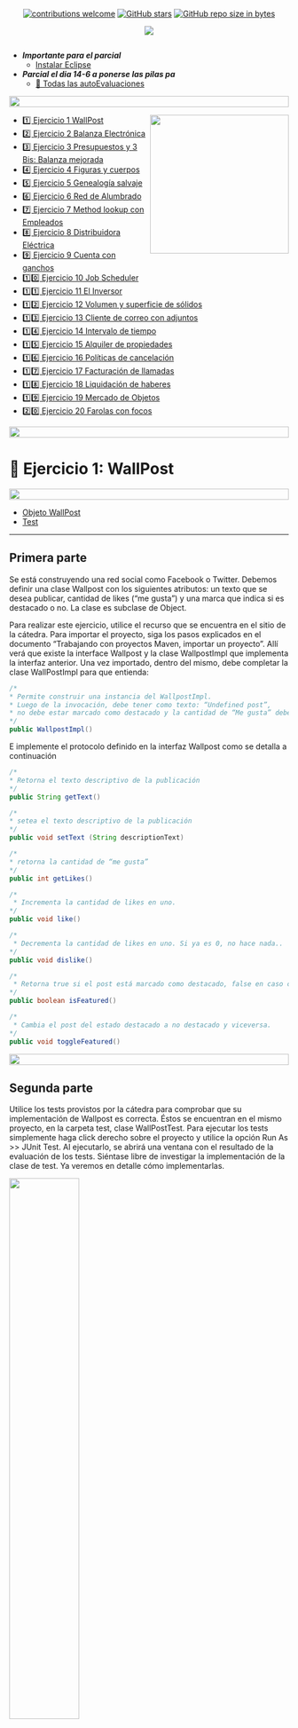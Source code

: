 <div align="center"> 

[![contributions welcome](https://img.shields.io/badge/contributions-welcome-brightgreen.svg?style=flat)](https://github.com/Fabian-Martinez-Rincon/Orientacion-a-Objetos1)
[![GitHub stars](https://img.shields.io/github/stars/Fabian-Martinez-Rincon/Orientacion-a-Objetos1)](https://github.com/Fabian-Martinez-Rincon/Orientacion-a-Objetos1/stargazers/)
[![GitHub repo size in bytes](https://img.shields.io/github/repo-size/Fabian-Martinez-Rincon/Orientacion-a-Objetos1)](https://github.com/Fabian-Martinez-Rincon/Orientacion-a-Objetos1)


<img src="https://readme-typing-svg.demolab.com?font=Fira+Code&size=34&duration=1700&pause=800&color=28CDF7&center=true&width=863&lines=☕ Orientación a Objetos 1"/>
 </div>

</div>

<a title="" href="https://cafecito.app/ei-materias"><img src="/Documentos/Cafecito.png" alt="" /></a>

- ***Importante para el parcial***
  - [Instalar Eclipse](https://www.eclipse.org/downloads/download.php?file=/oomph/epp/2022-12/R/eclipse-inst-jre-win64.exe)
- ***Parcial el dia 14-6 a ponerse las pilas pa***
  - [📝 Todas las autoEvaluaciones](/Documentos/autoevaluaciones.md)

<img src= 'https://i.gifer.com/origin/8c/8cd3f1898255c045143e1da97fbabf10_w200.gif' height="20" width="100%">



<p><img width="250" align='right' src="https://media.giphy.com/media/RcRYrpC1pBvIB0icDm/giphy.gif"></p>

- [1️⃣ Ejercicio 1 WallPost](#📝-ejercicio-1-wallpost)
- [2️⃣ Ejercicio 2 Balanza Electrónica](#📝-ejercicio-2-balanza-electrónica)
- [3️⃣ Ejercicio 3 Presupuestos y 3 Bis: Balanza mejorada](#📝-ejercicio-3---bis-balanza-mejorada)
- [4️⃣ Ejercicio 4 Figuras y cuerpos](#📝-ejercicio-4-figuras-y-cuerpos)
- [5️⃣ Ejercicio 5 Genealogía salvaje](#📝-ejercicio-5-genealogía-salvaje)
- [6️⃣ Ejercicio 6 Red de Alumbrado](#📝-ejercicio-6-red-de-alumbrado)
- [7️⃣ Ejercicio 7 Method lookup con Empleados](#📝-ejercicio-7-method-lookup-con-empleados)
- [8️⃣ Ejercicio 8 Distribuidora Eléctrica](#📝-ejercicio-8-distribuidora-eléctrica)
- [9️⃣ Ejercicio 9 Cuenta con ganchos](#📝-ejercicio-9--cuenta-con-ganchos)
- [1️⃣0️⃣ Ejercicio 10 Job Scheduler](#📝-ejercicio-10---job-scheduler)
- [1️⃣1️⃣ Ejercicio 11 El Inversor](#📝-ejercicio-11---el-inversor)
- [1️⃣2️⃣ Ejercicio 12 Volumen y superficie de sólidos](#📝-ejercicio-12-volumen-y-superficie-de-sólidos)
- [1️⃣3️⃣ Ejercicio 13 Cliente de correo con adjuntos](#📝-ejercicio-13-cliente-de-correo-con-adjuntos)
- [1️⃣4️⃣ Ejercicio 14 Intervalo de tiempo](#📝-ejercicio-14-intervalo-de-tiempo)
- [1️⃣5️⃣ Ejercicio 15 Alquiler de propiedades](#📝-ejercicio-15-alquiler-de-propiedades)
- [1️⃣6️⃣ Ejercicio 16 Políticas de cancelación](#📝-ejercicio-16-políticas-de-cancelación)
- [1️⃣7️⃣ Ejercicio 17 Facturación de llamadas](#📝-ejercicio-17-facturación-de-llamadas)
- [1️⃣8️⃣ Ejercicio 18 Liquidación de haberes](#📝-ejercicio-18-liquidación-de-haberes)
- [1️⃣9️⃣ Ejercicio 19 Mercado de Objetos](#📝-ejercicio-19-mercado-de-objetos)
- [2️⃣0️⃣ Ejercicio 20 Farolas con focos](#📝-ejercicio-20-farolas-con-focos)

<img src= 'https://i.gifer.com/origin/8c/8cd3f1898255c045143e1da97fbabf10_w200.gif' height="20" width="100%">



# 📝 Ejercicio 1: WallPost

<img src= 'https://i.gifer.com/origin/8c/8cd3f1898255c045143e1da97fbabf10_w200.gif' height="20" width="100%">

- [Objeto WallPost](/Practica/Ejercicio%201%20WallPost/Ejercicio-1-WallPost/Documentos/ejercicio1-wallpost/src/main/java/ar/edu/unlp/oo1/ejercicio1/impl/WallPostImpl.java)
- [Test](/Practica/Ejercicio%201%20WallPost/Ejercicio-1-WallPost/Documentos/ejercicio1-wallpost/src/test/java/ar/edu/unlp/oo1/ejercicio1/WallPostTest.java)

---

##  Primera parte
Se está construyendo una red social como Facebook o Twitter. Debemos definir una clase Wallpost con los siguientes atributos: un texto que se desea publicar, cantidad de likes (“me gusta”) y una marca que indica si es destacado o no. La clase es subclase de Object.

Para realizar este ejercicio, utilice el recurso que se encuentra en el sitio de la cátedra. Para importar el proyecto, siga los pasos explicados en el documento “Trabajando con proyectos Maven, importar un proyecto”. Allí verá que existe la interface Wallpost y la clase WallpostImpl que implementa la interfaz anterior. Una vez importado, dentro del mismo, debe completar la clase WallPostImpl para que entienda:

```java
/*
* Permite construir una instancia del WallpostImpl.
* Luego de la invocación, debe tener como texto: “Undefined post”,
* no debe estar marcado como destacado y la cantidad de “Me gusta” deben ser 0.
*/
public WallpostImpl()

```

E implemente el protocolo definido en la interfaz Wallpost como se detalla a continuación

```java
/*
* Retorna el texto descriptivo de la publicación
*/
public String getText() 

/*
* setea el texto descriptivo de la publicación
*/
public void setText (String descriptionText)

/*
* retorna la cantidad de “me gusta”
*/
public int getLikes() 

/*
 * Incrementa la cantidad de likes en uno.
*/
public void like() 

/*
 * Decrementa la cantidad de likes en uno. Si ya es 0, no hace nada..
*/
public void dislike()

/*
 * Retorna true si el post está marcado como destacado, false en caso contrario
*/
public boolean isFeatured() 

/*
 * Cambia el post del estado destacado a no destacado y viceversa.
*/
public void toggleFeatured()

```

<img src= 'https://i.gifer.com/origin/8c/8cd3f1898255c045143e1da97fbabf10_w200.gif' height="20" width="100%">

## Segunda parte

Utilice los tests provistos por la cátedra para comprobar que su implementación de Wallpost es correcta. Éstos se encuentran en el mismo proyecto, en la carpeta test, clase WallPostTest.
Para ejecutar los tests simplemente haga click derecho sobre el proyecto y utilice la opción Run As >> JUnit Test. Al ejecutarlo, se abrirá una ventana con el resultado de la evaluación de los tests. Siéntase libre de investigar la implementación de la clase de test. Ya veremos en detalle cómo implementarlas. 

<img width ='50%' src='https://user-images.githubusercontent.com/55964635/223005848-2eecbaff-3a1a-45bc-aa6d-3a868a07c775.png'>

En el informe, Runs indica la cantidad de test que se ejecutaron. En Errors se indica la cantidad que dieron error y en Failures se indica la cantidad que tuvieron alguna falla, es decir,  los resultados no son los esperados. Abajo, se muestra el Failure Trace del test que falló. Si lo selecciona, mostrará el mensaje de error correspondiente a ese test, que le ayudará a encontrar la falla. Si hace click sobre alguno de los test, se abrirá su implementación en el editor. 
<img src= 'https://i.gifer.com/origin/8c/8cd3f1898255c045143e1da97fbabf10_w200.gif' height="20" width="100%">

## Tercera parte

Una vez que su implementación pasa los tests de la primera parte puede utilizar la ventana que se muestra a continuación, la cual permite inspeccionar y manipular el post (definir su texto, hacer like / dislike y marcarlo como destacado).

<img width ='30%' src='https://user-images.githubusercontent.com/55964635/223011165-4e16ff1c-0328-4a43-b2a6-3d44d5f78c1f.png'>


Para visualizar la ventana, sobre el proyecto, usar la opción del menú contextual Run As >> Java Application. La ventana permite cambiar el texto del post, incrementar la cantidad de likes, etc. El botón Print to Console imprimirá los datos del post en la consola. 

<img src= 'https://i.gifer.com/origin/8c/8cd3f1898255c045143e1da97fbabf10_w200.gif' height="20" width="100%">

### UML
<img src= 'https://user-images.githubusercontent.com/55964635/228714344-e78abcc4-0836-4747-a15c-6cc431f43556.jpg' width="40%">
<img src= 'https://i.gifer.com/origin/8c/8cd3f1898255c045143e1da97fbabf10_w200.gif' height="20" width="100%">


# 📝 Ejercicio 2: Balanza Electrónica

<img src= 'https://i.gifer.com/origin/8c/8cd3f1898255c045143e1da97fbabf10_w200.gif' height="20" width="100%">




- [Balanza](/Practica/Ejercicio%202%20Balanza%20Electr%C3%B3nica/Ejercicio-2-Balanza-Electronica/src/main/java/ar/edu/unlp/info/oo1/Ejercicio_2_Balanza_Electronica/Balanza.java)
- [Producto](/Practica/Ejercicio%202%20Balanza%20Electr%C3%B3nica/Ejercicio-2-Balanza-Electronica/src/main/java/ar/edu/unlp/info/oo1/Ejercicio_2_Balanza_Electronica/Producto.java)
- [Ticket](/Practica/Ejercicio%202%20Balanza%20Electr%C3%B3nica/Ejercicio-2-Balanza-Electronica/src/main/java/ar/edu/unlp/info/oo1/Ejercicio_2_Balanza_Electronica/Ticket.java)
- [BalanzaTest](/Practica/Ejercicio%202%20Balanza%20Electr%C3%B3nica/Ejercicio-2-Balanza-Electronica/src/test/java/ar/edu/unlp/info/oo1/Ejercicio_2_Balanza_Electronica/BalanzaTest.java)
- [ProductoTest](/Practica/Ejercicio%202%20Balanza%20Electr%C3%B3nica/Ejercicio-2-Balanza-Electronica/src/test/java/ar/edu/unlp/info/oo1/Ejercicio_2_Balanza_Electronica/ProductoTest.java)

---

En el taller de programación ud programó una balanza electrónica. Volveremos a programarla, con algún requerimiento adicional. 

En términos generales, la Balanza electrónica recibe productos (uno a uno), y calcula dos totales: peso total y precio total. Además la balanza puede poner en cero todos sus valores. 

La balanza no guarda los productos. Luego emite un ticket que indica el número de productos considerados, peso total, precio total.

**Implemente:**

Cree un nuevo proyecto Maven llamado balanzaElectronica, siguiendo los pasos del documento “Trabajando con proyectos Maven, crear un proyecto Maven nuevo”. En el paquete correspondiente,  programe las clases que se muestran a continuación. 

<img width ='80%' src='https://user-images.githubusercontent.com/55964635/223011419-519a3c72-63d0-424c-8666-9e7ad1ff76f3.png'>

Observe que no se documentan en el diagrama los mensajes que nos permiten obtener y establecer los atributos de los objetos (accessors). Aunque no los incluimos, verá que los tests fallan si no los implementa. Consulte con el ayudante para identificar, a partir de los tests que fallan, cuales son los accessors necesarios (pista: todos menos los setters de balanza). 

Todas las clases son subclases de Object.

Nota: Para las fechas, utilizaremos la clase java.time.LocalDate. Para crear la fecha actual, puede utilizar LocalDate.now(). También es posible crear fechas distintas a la actual. Puede investigar más sobre esta clase en

https://docs.oracle.com/javase/8/docs/api/java/time/LocalDate.html

Probando su implementación:

Para realizar este ejercicio, utilice el recurso que se encuentra en el sitio de la cátedra. En este caso, se trata de dos clases, BalanzaTest y ProductoTest, las cuales debe agregar dentro del paquete tests. Haga las modificaciones necesarias para que el proyecto no tenga errores. 

Si todo salió bien, su implementación debería pasar las pruebas que definen las clases agregadas en el paso anterior. El propósito de estas clases es ejercitar una instancia de la clase Balanza y verificar que se comporta correctamente. 

<img src= 'https://i.gifer.com/origin/8c/8cd3f1898255c045143e1da97fbabf10_w200.gif' height="20" width="100%">

# 📝 Ejercicio 3: Presupuestos

<img src= 'https://i.gifer.com/origin/8c/8cd3f1898255c045143e1da97fbabf10_w200.gif' height="20" width="100%">


- [Item](/Practica/Ejercicio%203%20Presupuestos%20y%203%20Bis%20Balansa%20Mejorada/Ejercicio-3-Presupuestos/src/main/java/ar/edu/unlp/info/oo1/Ejercicio_3_Presupuestos/Item.java)
- [Presupuesto](/Practica/Ejercicio%203%20Presupuestos%20y%203%20Bis%20Balansa%20Mejorada/Ejercicio-3-Presupuestos/src/main/java/ar/edu/unlp/info/oo1/Ejercicio_3_Presupuestos/Presupuesto.java)
- [ItemTest](/Practica/Ejercicio%203%20Presupuestos%20y%203%20Bis%20Balansa%20Mejorada/Ejercicio-3-Presupuestos/src/test/java/ar/edu/unlp/info/oo1/Ejercicio_3_Presupuestos/ItemTest.java)
- [PresupuestoTest](/Practica/Ejercicio%203%20Presupuestos%20y%203%20Bis%20Balansa%20Mejorada/Ejercicio-3-Presupuestos/src/test/java/ar/edu/unlp/info/oo1/Ejercicio_3_Presupuestos/PresupuestoTest.java)

---

 Defina el proyecto Ejercicio 3 - Presupuesto y dentro de él Implemente las clases que se observan en el siguiente diagrama. Ambas son subclases de Object. Preste atención a los siguientes aspectos:

<img width ='35%' src='https://user-images.githubusercontent.com/55964635/223016099-bbb42255-fb19-4623-a4ad-8199c38f1bb6.png'>

- ¿Cuáles son las variables de instancia de cada clase?
- ¿Qué variables inicializa y cómo?


**Probando su código:**

Utilice los tests provistos para confirmar que su implementación ofrece la funcionalidad esperada. En este caso, se trata de dos clases,  ItemTest y PresupuestoTest, que debe agregar dentro del paquete tests. Haga las modificaciones necesarias para que el proyecto no tenga errores. Siéntase libre de explorar las clases de test para intentar entender qué es lo que hacen.  

<img src= 'https://i.gifer.com/origin/8c/8cd3f1898255c045143e1da97fbabf10_w200.gif' height="20" width="100%">

# 📝 Ejercicio 3 - Bis: Balanza mejorada

---

- [Balanza](/Practica/Ejercicio%203%20Presupuestos%20y%203%20Bis%20Balansa%20Mejorada/Ejercicio-3-Bis-Balansa-Mejorada/src/main/java/ar/edu/unlp/info/oo1/Ejercicio_3_Bis_Balansa_Mejorada/Balanza.java)
- [Producto](/Practica/Ejercicio%203%20Presupuestos%20y%203%20Bis%20Balansa%20Mejorada/Ejercicio-3-Bis-Balansa-Mejorada/src/main/java/ar/edu/unlp/info/oo1/Ejercicio_3_Bis_Balansa_Mejorada/Producto.java)
- [Ticket](/Practica/Ejercicio%203%20Presupuestos%20y%203%20Bis%20Balansa%20Mejorada/Ejercicio-3-Bis-Balansa-Mejorada/src/main/java/ar/edu/unlp/info/oo1/Ejercicio_3_Bis_Balansa_Mejorada/Ticket.java)
- [BalanzaTest](/Practica/Ejercicio%203%20Presupuestos%20y%203%20Bis%20Balansa%20Mejorada/Ejercicio-3-Bis-Balansa-Mejorada/src/test/java/ar/edu/unlp/info/oo1/Ejercicio_3_Bis_Balansa_Mejorada/BalanzaTest.java)
- [ProductoTest](/Practica/Ejercicio%203%20Presupuestos%20y%203%20Bis%20Balansa%20Mejorada/Ejercicio-3-Bis-Balansa-Mejorada/src/test/java/ar/edu/unlp/info/oo1/Ejercicio_3_Bis_Balansa_Mejorada/ProductoTest.java)

---

Realizando el ejercicio de los presupuestos, aprendimos que un objeto puede tener una colección de otros objetos. Con esto en mente, ahora queremos mejorar la balanza implementada anteriormente.

**Tarea 1**

Mejorar la balanza para que recuerde los productos ingresados (los mantenga en una colección). Analice de qué forma puede realizarse este nuevo requerimiento e implemente el mensaje 

```java
getProductos() : List<Producto>
```

que retorna todos los productos ingresados a la balanza (en la compra actual, es decir, desde la última vez que se la puso a cero).

¿Qué cambio produce este nuevo requerimiento en el mensaje ponerEnCero() ?


¿Es necesario, ahora, almacenar los totales en la balanza? ¿Se pueden obtener estos valores de otra forma?

**Tarea 2**

Con esta nueva funcionalidad, podemos enriquecer al Ticket, haciendo que él también conozca a los productos (a futuro podríamos imprimir el detalle). Ticket también debería entender el mensaje  

```java
getProductos():List<Producto> .
```

**Tarea 3**

Después de hacer estos cambios, ¿siguen pasando los tests? ¿Está bien que sea así?

<img src= 'https://i.gifer.com/origin/8c/8cd3f1898255c045143e1da97fbabf10_w200.gif' height="20" width="100%">

### UML

<img src= 'https://user-images.githubusercontent.com/55964635/228714498-31b4f053-ab3a-4891-ba75-3cecb18b4dd1.jpg' width="100%">

<img src= 'https://i.gifer.com/origin/8c/8cd3f1898255c045143e1da97fbabf10_w200.gif' height="20" width="100%">

# 📝 Ejercicio 4: Figuras y Cuerpos

<img src= 'https://i.gifer.com/origin/8c/8cd3f1898255c045143e1da97fbabf10_w200.gif' height="20" width="100%">



- [Circulo](/Practica/Ejercicio%204%20Figuras%20y%20cuerpos/Ejercicio-4-Figuras-y-Cuerpos/src/main/java/ar/edu/unlp/info/oo1/Ejercicio_4_Figuras_y_Cuerpos/Circulo.java)
- [Cuadrado](/Practica/Ejercicio%204%20Figuras%20y%20cuerpos/Ejercicio-4-Figuras-y-Cuerpos/src/main/java/ar/edu/unlp/info/oo1/Ejercicio_4_Figuras_y_Cuerpos/Cuadrado.java)
- [Cuerpo3D](/Practica/Ejercicio%204%20Figuras%20y%20cuerpos/Ejercicio-4-Figuras-y-Cuerpos/src/main/java/ar/edu/unlp/info/oo1/Ejercicio_4_Figuras_y_Cuerpos/Cuerpo3D.java)
- [Figura](/Practica/Ejercicio%204%20Figuras%20y%20cuerpos/Ejercicio-4-Figuras-y-Cuerpos/src/main/java/ar/edu/unlp/info/oo1/Ejercicio_4_Figuras_y_Cuerpos/Figura.java)
- [CuerpoTest](/Practica/Ejercicio%204%20Figuras%20y%20cuerpos/Ejercicio-4-Figuras-y-Cuerpos/src/test/java/ar/edu/unlp/info/oo1/Ejercicio_4_Figuras_y_Cuerpos/CuerpoTest.java)
- [TestCirculo](/Practica/Ejercicio%204%20Figuras%20y%20cuerpos/Ejercicio-4-Figuras-y-Cuerpos/src/test/java/ar/edu/unlp/info/oo1/Ejercicio_4_Figuras_y_Cuerpos/TestCirculo.java)
- [TestCuadrado](/Practica/Ejercicio%204%20Figuras%20y%20cuerpos/Ejercicio-4-Figuras-y-Cuerpos/src/test/java/ar/edu/unlp/info/oo1/Ejercicio_4_Figuras_y_Cuerpos/TestCuadrado.java)

---


**Figuras en 2D**

Defina un nuevo proyecto figurasYCuerpos

En Taller de Programación definió clases para representar figuras geométricas. Retomaremos ese ejercicio para trabajar con Cuadrados y Círculos.

El siguiente diagrama de clases documenta los mensajes que estos objetos deben entender. Decida usted qué variables de instancia son necesarias. Ambas clases son subclases de Object. Puede agregar mensajes adicionales si lo cree necesario.

<img width='57%' src="https://user-images.githubusercontent.com/55964635/223018313-bf81f0da-f947-4c83-a6d2-6597f7d8dce6.png">


Fórmulas y mensajes útiles:

- Diámetro del círculo: radio * 2
- Perímetro del círculo: π * diámetro
- Área del círculo: π * radio 2
- π se obtiene enviando el mensaje #pi a la clase Float (Float pi) (ahora Math.PI) 

**Cuerpos en 3D**

Ahora que tenemos Círculos y Cuadrados, podemos usarlos para construir cuerpos (en 3D) y calcular su volumen y superficie o área exterior. Vamos a pensar a un cilindro como "un cuerpo que tiene una figura 2D como cara basal y que tiene una altura (vea la siguiente imagen)" . Si en el lugar de la figura2D tuviera un círculo, se formaría el siguiente cuerpo 3D.

<img width='50%' src="https://user-images.githubusercontent.com/55964635/223018520-e498ed26-ecab-4f5c-a64d-23106c84644f.png">

Si reemplazamos la cara basal por un rectángulo, tendremos un prisma (una caja de zapatos). 

El siguiente diagrama de clases documenta los mensajes que entiende un cuerpo3D. Decida usted qué variables de instancia son necesarias. Cuerpo3D es subclase de Object.

Decida usted si es necesario hacer cambios en las figuras 2D.

<img width='35%' src="https://user-images.githubusercontent.com/55964635/223018768-8c50ee12-56be-44cc-baa8-2699095876fd.png">

Fórmulas útiles:

- El área o superficie exterior de un cuerpo es: 
- 2* área-cara-basal + perímetro-cara-basal * altura-del-cuerpo
- El volumen de un cuerpo es: área-cara-basal * altura

Más info interesante: A la figura que da forma al cuerpo (el círculo o el cuadrado en nuestro caso) se le llama directriz. Y a la recta en la que se mueve se llama generatriz. En wikipedia (Cilindro) se puede aprender un poco más al respecto.

**Pruebas automatizadas**

Siguiendo los ejemplos de ejercicios anteriores, ejecute las pruebas automatizadas provistas. En este caso, se trata de tres clases que debe agregar dentro del paquete tests. Haga las modificaciones necesarias para que el proyecto no tenga errores.  Si algún test no pasa, consulte al ayudante. 

**Discuta y reflexione**

Discuta con el ayudante sus elecciones de variables de instancia y métodos adicionales. ¿Es necesario todo lo que definió?

<img src= 'https://i.gifer.com/origin/8c/8cd3f1898255c045143e1da97fbabf10_w200.gif' height="20" width="100%">

### UML

<img src= 'https://user-images.githubusercontent.com/55964635/228714700-40d365ec-a774-4187-b069-e981a17d4c98.jpg' width="100%">

<img src= 'https://i.gifer.com/origin/8c/8cd3f1898255c045143e1da97fbabf10_w200.gif' height="20" width="100%">

# 📝 Ejercicio 5: Genealogía salvaje

<img src= 'https://i.gifer.com/origin/8c/8cd3f1898255c045143e1da97fbabf10_w200.gif' height="20" width="100%">

- [Mamifero](/Practica/Ejercicio%205%20Genealog%C3%ADa%20salvaje/Ejercicio-5-Genealogia-salvaje/src/main/java/ar/edu/unlp/info/oo1/Ejercicio_5_Genealogia_salvaje/Mamifero.java)
- [MamiferoTest](/Practica/Ejercicio%205%20Genealog%C3%ADa%20salvaje/Ejercicio-5-Genealogia-salvaje/src/test/java/ar/edu/unlp/info/oo1/Ejercicio_5_Genealogia_salvaje/MamiferoTest.java)

---

En una reserva de vida salvaje (como la estación de cría ECAS, en el camino Centenario), los cuidadores quieren llevar registro detallado de los animales que cuidan y sus familias. Para ello nos han pedido ayuda. Debemos: 

a) Modelar en objetos y programar la clase Mamífero (como subclase de Object). El siguiente diagrama de clases (incompleto) nos da una idea de los mensajes que un mamífero entiende. *Deje tieneComoAncestroA para el final y discuta su solución con el ayudante.*

<img src= 'https://user-images.githubusercontent.com/55964635/224107160-5bb25af2-0d06-4465-a8be-7f615d36212a.png' height="290px">

b) Complete el diagrama de clases para reflejar los atributos y relaciones requeridos. 

c) Siguiendo los ejemplos de ejercicios anteriores, ejecute las pruebas automatizadas provistas. En este caso, se trata de una clase, MamiferoTest, que debe agregar dentro del paquete tests. En esta clase se trabaja con la familia mostrada en la siguiente figura. 

![image](https://user-images.githubusercontent.com/55964635/224107787-7df35fe8-5130-4a08-9fe4-711b153d03a6.png)

En el diagrama se puede apreciar el nombre/identificador de cada uno de ellos (por ejemplo Nala, Mufasa, Alexa, etc). 

Haga las modificaciones necesarias para que el proyecto no tenga errores.  Si algún test no pasa, consulte al ayudante. 

<img src= 'https://i.gifer.com/origin/8c/8cd3f1898255c045143e1da97fbabf10_w200.gif' height="20" width="100%">

### UML

<img src= 'https://user-images.githubusercontent.com/55964635/228714889-17b402c3-4d3f-4e1f-ba27-bb762175a42b.jpg' width="75%">

<img src= 'https://i.gifer.com/origin/8c/8cd3f1898255c045143e1da97fbabf10_w200.gif' height="20" width="100%">

# 📝 Ejercicio 6: Red de Alumbrado

<img src= 'https://i.gifer.com/origin/8c/8cd3f1898255c045143e1da97fbabf10_w200.gif' height="20" width="100%">


- [Farola](/Practica/Ejercicio%206%20Red%20de%20alumbrado/Ejercicio-6-Red-de-alumbrado/src/main/java/ar/edu/unlp/info/oo1/Ejercicio_6_Red_de_alumbrado/Farola.java)
- [FarolaTest](/Practica/Ejercicio%206%20Red%20de%20alumbrado/Ejercicio-6-Red-de-alumbrado/src/test/java/ar/edu/unlp/info/oo1/Ejercicio_6_Red_de_alumbrado/FarolaTest.java)

---

Imagine una red de alumbrado donde cada farola está conectada a una o varias vecinas formando un grafo conexo. Cada una de las farolas tiene un interruptor. Es suficiente con encender o apagar una farola cualquiera para que se enciendan o apaguen todas las demás. Sin embargo, si se intenta apagar una farola apagada (o si se intenta encender una farola encendida) no habrá ningún efecto, ya que no se propagará esta acción hacia las vecinas.

La funcionalidad a proveer permite:

- crear farolas (inicialmente están apagadas)
- conectar farolas a tantas vecinas como uno quiera (las conexiones son bi-direccionales) 
- encender una farola (y obtener el efecto antes descrito)
- apagar una farola (y obtener el efecto antes descrito)

**Tareas:**

1. Realice el diagrama UML de clases de la solución al problema. 
2. Implemente en Java, la clase Farola, como subclase de Object, con los siguientes métodos:

```java
/*
* Crear una farola. Debe inicializarla como apagada
*/
public Farola ()
/*
* Crea la relación de vecinos entre las farolas. La relación de vecinos entre las farolas es recíproca, es decir el receptor del mensaje será vecino de otraFarola, al igual que otraFarola también se convertirá en vecina del receptor del mensaje
*/
public void pairWithNeighbor( Farola otraFarola )
/*
* Retorna sus farolas vecinas
*/
public List<Farola> getNeighbors ()


/*
* Si la farola no está encendida, la enciende y propaga la acción.
*/
public void turnOn()

/*
* Si la farola no está apagada, la apaga y propaga la acción.
*/
public void turnOff()

/*
* Retorna true si la farola está encendida.
*/
public boolean isOn()


```

3. Utilice los tests provistos por la cátedra para probar las implementaciones del punto 3.

<img src= 'https://i.gifer.com/origin/8c/8cd3f1898255c045143e1da97fbabf10_w200.gif' height="20" width="100%">

### UML

<img src= 'https://user-images.githubusercontent.com/55964635/228714899-0bba96bf-5080-4f2c-b4b1-afb037f49916.jpg' width="75%">

<img src= 'https://i.gifer.com/origin/8c/8cd3f1898255c045143e1da97fbabf10_w200.gif' height="20" width="100%">

# 📝 Ejercicio 7: Method lookup con Empleados

<img src= 'https://i.gifer.com/origin/8c/8cd3f1898255c045143e1da97fbabf10_w200.gif' height="20" width="100%">

Aca queria preguntar sobre la pregunta teorica

- [Empleado](/Practica/Ejercicio%207%20Method%20Lookup%20con%20empleados/Ejercicio-7-Method-Lookup-con-empleados/src/main/java/ar/edu/unlp/info/oo1/Ejercicio_7_Method_Lookup_con_empleados/Empleado.java)
- [EmpleadoJerarquico](/Practica/Ejercicio%207%20Method%20Lookup%20con%20empleados/Ejercicio-7-Method-Lookup-con-empleados/src/main/java/ar/edu/unlp/info/oo1/Ejercicio_7_Method_Lookup_con_empleados/EmpleadoJerarquico.java)
- [Gerente](/Practica/Ejercicio%207%20Method%20Lookup%20con%20empleados/Ejercicio-7-Method-Lookup-con-empleados/src/main/java/ar/edu/unlp/info/oo1/Ejercicio_7_Method_Lookup_con_empleados/Gerente.java)
- [Main](/Practica/Ejercicio%207%20Method%20Lookup%20con%20empleados/Ejercicio-7-Method-Lookup-con-empleados/src/main/java/ar/edu/unlp/info/oo1/Ejercicio_7_Method_Lookup_con_empleados/main.java)


---

Sea la jerarquía de Empleado como muestra la figura de la izquierda, cuya implementación de referencia se incluye en la tabla de la derecha.

![image](https://user-images.githubusercontent.com/55964635/224112649-6c8e72f0-552c-4208-a520-30eb7c545072.png)

Analice cada uno de los siguientes fragmentos de código y resuelva las tareas indicadas abajo:

![image](https://user-images.githubusercontent.com/55964635/224112807-3647249a-6a42-4463-bf96-5b852e6d950b.png)

**Tareas**

- Liste los métodos que son ejecutados como resultado del envío del último mensaje (por ejemplo, método #aportes de la clase X, ...)
- Responda qué valores tendrán las variables aportesDeAlan y sueldoBasicoDeAlan.
- `aportesDeAlan` 2850.0
- `sueldoBasicoDeAlan` 67850.0

<img src= 'https://i.gifer.com/origin/8c/8cd3f1898255c045143e1da97fbabf10_w200.gif' height="20" width="100%">

# 📝 Ejercicio 8: Distribuidora Eléctrica

<img src= 'https://i.gifer.com/origin/8c/8cd3f1898255c045143e1da97fbabf10_w200.gif' height="20" width="100%">

- [Distribuidora](/Practica/Ejercicio%208%20Distribuidora%20El%C3%A9ctrica/Ejercicio-8-Distribuidora-Electrica/src/main/java/ar/edu/unlp/info/oo1/Ejercicio_8_Distribuidora_Electrica/Distribuidora.java)
- [Usuario](/Practica/Ejercicio%208%20Distribuidora%20El%C3%A9ctrica/Ejercicio-8-Distribuidora-Electrica/src/main/java/ar/edu/unlp/info/oo1/Ejercicio_8_Distribuidora_Electrica/Usuario.java)
- [Factura](/Practica/Ejercicio%208%20Distribuidora%20El%C3%A9ctrica/Ejercicio-8-Distribuidora-Electrica/src/main/java/ar/edu/unlp/info/oo1/Ejercicio_8_Distribuidora_Electrica/Factura.java)
- [Consumo](/Practica/Ejercicio%208%20Distribuidora%20El%C3%A9ctrica/Ejercicio-8-Distribuidora-Electrica/src/main/java/ar/edu/unlp/info/oo1/Ejercicio_8_Distribuidora_Electrica/Consumo.java)
- [DistribuidoraTest](/Practica/Ejercicio%208%20Distribuidora%20El%C3%A9ctrica/Ejercicio-8-Distribuidora-Electrica/src/test/java/ar/edu/unlp/info/oo1/Ejercicio_8_Distribuidora_Electrica/DistribuidoraTest.java)
- [UsuarioTest](/Practica/Ejercicio%208%20Distribuidora%20El%C3%A9ctrica/Ejercicio-8-Distribuidora-Electrica/src/test/java/ar/edu/unlp/info/oo1/Ejercicio_8_Distribuidora_Electrica/UsuarioTest.java)
- [FacturaTest](/Practica/Ejercicio%208%20Distribuidora%20El%C3%A9ctrica/Ejercicio-8-Distribuidora-Electrica/src/test/java/ar/edu/unlp/info/oo1/Ejercicio_8_Distribuidora_Electrica/FacturaTest.java)

---

- Una distribuidora eléctrica desea un sistema para el registro de los consumos de sus usuarios y para la emisión de facturas de cobro.
- El sistema permite registrar usuarios, para los cuales se indica nombre y dirección. Por simplificación, un usuario puede estar relacionado con un solo domicilio (para el que se registran los consumos).
- El sistema permite registrar los consumos para los usuarios. Los consumos que se registran para los usuarios tienen dos componentes: el consumo de energía activa y el consumo de energía reactiva.
- Una vez al mes, la empresa distribuidora realiza el proceso de facturación. Por cada usuario se emite una factura (el proceso completo retorna una colección).
- Para emitir la factura de un cliente se tiene en cuenta su último consumo y se calcula su factor de potencia para determinar si hay alguna bonificación para aplicar. El costo del consumo se calcula multiplicando el consumo de energía activa por el precio del kwh (Kilowatt/hora) de la empresa. La energía reactiva no tiene costo para el usuario. Si el factor de potencia estimado (pfe) del último consumo del usuario es mayor a 0.8, el usuario es bonificado con el 10%.
- El factor de potencia se calcula de acuerdo a la siguiente fórmula:


![image](https://user-images.githubusercontent.com/55964635/224113217-65a882f4-d67b-4f2e-8c44-3bc1e59cac6e.png)

- Además, la empresa está interesada en poder saber cuál fue el total de energía activa consumida por toda la red en el último periodo medido (es decir, teniendo en cuenta sólo la última medición de cada usuario). 

- El siguiente diagrama de clases muestra el diseño para este problema. Agregue los métodos que considere necesarios.

![image](https://user-images.githubusercontent.com/55964635/224113395-7117d942-825f-4b64-825d-e63ff84da8a4.png)

**Tareas**
 
Siguiendo el diseño que se muestra en el diagrama de clases, implemente la funcionalidad que se describe en el enunciado, en particular en lo referente a:

- Establecer (setear) el precio del KWh de la empresa
- Agregar usuarios
- Agregar mediciones
- Emitir facturas
- Obtener el consumo total en KWh de la red para el último período
 
En una clase de test, cree los test de unidad necesarios para poder evaluar:

- Iniciar el sistema
- Agregar un usuario
- Agregar un consumo para ese usuario
- Emitir las facturas
- Calcular el consumo total de la red para el último período

<img src= 'https://i.gifer.com/origin/8c/8cd3f1898255c045143e1da97fbabf10_w200.gif' height="20" width="100%">

# 📝 Ejercicio 9 : Cuenta con ganchos

<img src= 'https://i.gifer.com/origin/8c/8cd3f1898255c045143e1da97fbabf10_w200.gif' height="20" width="100%">



- [CajaDeAhorro](/Practica/Ejercicio%209%20Cuenta%20con%20ganchos/Ejercicio-9-Cuenta-con-ganchos/src/main/java/ar/edu/unlp/info/oo1/Ejercicio_9_Cuenta_con_ganchos/CajaDeAhorro.java)
- [Cuenta](/Practica/Ejercicio%209%20Cuenta%20con%20ganchos/Ejercicio-9-Cuenta-con-ganchos/src/main/java/ar/edu/unlp/info/oo1/Ejercicio_9_Cuenta_con_ganchos/Cuenta.java)
- [CuentaCorriente](/Practica/Ejercicio%209%20Cuenta%20con%20ganchos/Ejercicio-9-Cuenta-con-ganchos/src/main/java/ar/edu/unlp/info/oo1/Ejercicio_9_Cuenta_con_ganchos/CuentaCorriente.java)
- [CajaDeAhorroTest](/Practica/Ejercicio%209%20Cuenta%20con%20ganchos/Ejercicio-9-Cuenta-con-ganchos/src/test/java/ar/edu/unlp/info/oo1/Ejercicio_9_Cuenta_con_ganchos/CajaDeAhorroTest.java)
- [CuentaCorrienteTest](/Practica/Ejercicio%209%20Cuenta%20con%20ganchos/Ejercicio-9-Cuenta-con-ganchos/src/test/java/ar/edu/unlp/info/oo1/Ejercicio_9_Cuenta_con_ganchos//CuentaCorrienteTest.java)

---

Observe con detenimiento el diseño que se muestra en el siguiente diagrama. La clase cuenta es abstracta. El método `puedeExtraer()` es abstracto. Las clases `CajaDeAhorro` y `CuentaCorriente` son concretas y están incompletas.

![image](https://user-images.githubusercontent.com/55964635/224113806-58c95e30-15d6-46de-9483-124ff25f9c73.png)

**Tarea A:** Complete la implementación de las clases CajaDeAhorro y CuentaCorriente para que se puedan efectuar depósitos, extracciones y transferencias teniendo en cuenta los siguientes criterios. 

- Las **cajas de ahorro** solo pueden extraer y transferir cuando cuentan con fondos suficientes. 
- Las extracciones, los depósitos y las transferencias desde cajas de ahorro tienen un costo adicional de 2% del monto en cuestión (téngalo en cuenta antes de permitir una extracción o transferencia desde caja de ahorro).
- Las **cuentas corrientes** pueden extraer aún cuando el saldo de la cuenta sea insuficiente. Sin embargo, no deben superar cierto límite por debajo del saldo. Dicho límite se conoce como límite de descubierto (algo así como el máximo saldo negativo permitido). Ese límite es diferente para cada cuenta (lo negocia el cliente con la gente del banco). 
- Cuando se abre una **cuenta corriente**, su límite descubierto es 0 (no olvide definir el constructor por default).

**Tarea B:** Reflexione, charle con el ayudante y responda a las siguientes preguntas.
- ¿Por qué cree que este ejercicio se llama "Cuenta con ganchos"? 
- En las implementaciones de los métodos `extraer()` y `transferirACuenta()`  que se ven en el diagrama, ¿quién es `this`? ¿Puede decir de qué clase es this?
- ¿Por qué decidimos que los métodos `puedeExtraer()` y `extraerSinControlar` tengan visibilidad "protegido"?
- ¿Se puede transferir de una caja de ahorro a una cuenta corriente y viceversa? ¿por qué? ¡Pruébelo!
- ¿Cómo se declara en Java un método abstracto? ¿Es obligatorio implementarlo? ¿Qué dice el compilador de Java si una subclase no implementa un método abstracto que hereda?

**Tarea C:** Escriba los tests de unidad que crea necesarios para validar que su implementación funciona adecuadamente.

![](/Documentos/Imagenes/Ejercicio9.jpg)

# 📝 Ejercicio 10 - Job Scheduler

<img src= 'https://i.gifer.com/origin/8c/8cd3f1898255c045143e1da97fbabf10_w200.gif' height="20" width="100%">

- [Fifo](/Practica/Ejercicio%2010%20Job%20Scheduler/Ejercicio-10-Job-Scheduler/src/main/java/ar/edu/unlp/info/oo1/Ejercicio_10_Job_Scheduler/Fifo.java)
- [HighestPriority](/Practica/Ejercicio%2010%20Job%20Scheduler/Ejercicio-10-Job-Scheduler/src/main/java/ar/edu/unlp/info/oo1/Ejercicio_10_Job_Scheduler/HighestPriority.java)
- [JobDescription](/Practica/Ejercicio%2010%20Job%20Scheduler/Ejercicio-10-Job-Scheduler/src/main/java/ar/edu/unlp/info/oo1/Ejercicio_10_Job_Scheduler/JobDescription.java)
- [JobScheduler](/Practica/Ejercicio%2010%20Job%20Scheduler/Ejercicio-10-Job-Scheduler/src/main/java/ar/edu/unlp/info/oo1/Ejercicio_10_Job_Scheduler/JobScheduler.java)
- [Lifo](/Practica/Ejercicio%2010%20Job%20Scheduler/Ejercicio-10-Job-Scheduler/src/main/java/ar/edu/unlp/info/oo1/Ejercicio_10_Job_Scheduler/Lifo.java)
- [MostEffort](/Practica/Ejercicio%2010%20Job%20Scheduler/Ejercicio-10-Job-Scheduler/src/main/java/ar/edu/unlp/info/oo1/Ejercicio_10_Job_Scheduler/MostEffort.java)
- [Strategy](/Practica/Ejercicio%2010%20Job%20Scheduler/Ejercicio-10-Job-Scheduler/src/main/java/ar/edu/unlp/info/oo1/Ejercicio_10_Job_Scheduler/Strategy.java)

---

El JobScheduler es un objeto cuya responsabilidad es determinar qué trabajo debe resolverse a continuación. El siguiente diseño ayuda a entender cómo funciona la implementación actual del JobScheduler.

![image](https://user-images.githubusercontent.com/55964635/224114749-e25f49c1-939b-4301-8771-4b1547b34c89.png)

- El mensaje schedule(job: JobDescription) recibe un job (trabajo) y lo agrega al final de la colección de trabajos pendientes.
- El mensaje next() determina cuál es el siguiente trabajo de la colección que debe ser atendido, lo retorna, y lo quita de la colección.

En la implementación actual del método next(), el JobScheduler utiliza el valor de la variable strategy para determinar cómo elegir el siguiente trabajo.

Dicha implementación presenta dos serios problemas de diseño:
- Secuencia de ifs (o sentencia switch o case) para implementar alternativas de un mismo comportamiento.
- Código duplicado.

Utilice el código y los tests provistos por la cátedra y aplique lo aprendido (en particular en relación a herencia y polimorfismo) para eliminar los problemas mencionados. Siéntase libre de agregar nuevas clases como considere necesario. También puede cambiar la forma en la que los objetos se crean e inicializan. Asuma que una vez elegida una estrategia para un scheduler no puede cambiarse.

Sus cambios probablemente hagan que los tests dejen de funcionar. Corríjalos y mejórelos como sea necesario.

![](/Practica/Ejercicio%2010%20Job%20Scheduler/Ejercicio10.jpg)

El uml no representa el programa, pero es lo que se deberia hacer.

<img src= 'https://i.gifer.com/origin/8c/8cd3f1898255c045143e1da97fbabf10_w200.gif' height="20" width="100%">

# 📝 Ejercicio 11 - El Inversor

<img src= 'https://i.gifer.com/origin/8c/8cd3f1898255c045143e1da97fbabf10_w200.gif' height="20" width="100%">

- [Inversión](/Practica/Ejercicio%2011%20El%20Inversor/Ejercicio-11-El-Inversor/src/main/java/ar/edu/unlp/info/oo1/Ejercicio_11_El_Inversor/Inversion.java)
- [InversionEnAcciones](/Practica/Ejercicio%2011%20El%20Inversor/Ejercicio-11-El-Inversor/src/main/java/ar/edu/unlp/info/oo1/Ejercicio_11_El_Inversor/InversionEnAcciones.java)
- [Inversor](/Practica/Ejercicio%2011%20El%20Inversor/Ejercicio-11-El-Inversor/src/main/java/ar/edu/unlp/info/oo1/Ejercicio_11_El_Inversor/Inversor.java)
- [PlazoFijo](/Practica/Ejercicio%2011%20El%20Inversor/Ejercicio-11-El-Inversor/src/main/java/ar/edu/unlp/info/oo1/Ejercicio_11_El_Inversor/PlazoFijo.java)
- [InversorTest](/Practica/Ejercicio%2011%20El%20Inversor/Ejercicio-11-El-Inversor/src/test/java/ar/edu/unlp/info/oo1/Ejercicio_11_El_Inversor/InversorTest.java)


---

Estamos desarrollando una aplicación móvil para que un inversor pueda conocer el estado de sus inversiones. El sistema permite manejar dos tipos de inversiones: Inversión en acciones e inversión en plazo fijo. Nuestro sistema representa al inversor y a cada uno de los tipos de inversiones con una clase.

---

- **La clase InversionEnAcciones** tiene las siguientes variables de instancia:
  -	String nombre;
  -	int cantidad;
  -	double valorUnitario;

---

- **La clase PlazoFijo** tiene las siguientes variables de instancia:
  -	LocalDate fechaDeConstitucion;
  -	double montoDepositado;
  -	double porcentajeDeInteresDiario;

---

- **La clase Inversor** tiene las siguientes variables de instancia:
  - String nombre;
  - List<?> inversiones;

---

La variable inversiones de la clase Inversor es una colección con instancias de cualquiera de las dos clases de inversiones que pueden estar mezcladas.

Cuando se quiere saber cuánto dinero representan las inversiones del inversor, se envía al mismo el mensaje valorActual().

- `1)` Implemente en Java lo que considere necesario para que las instancias de Inversor entiendan el mensaje valorActual() teniendo en cuenta los siguientes criterios:   
  - el valor actual de las inversiones de un inversor es la suma de los valores actuales de cada una de las inversiones en su cartera (su colección de inversiones).  
  - el valor actual de un plazo fijo equivale al montoDepositado incrementado como corresponda por el porcentaje de interés diario, desde la fecha de constitución a la fecha actual (la del momento en el que se hace el cálculo).  
  - el valor actual de una InversionEnAcciones se calcula multiplicando el número de acciones por el valor unitario de las mismas.

***Recordatorio: No olvide la inicialización.***

- `2)` Construya un diagrama UML de clases para documentar su solución.
- `3)` Implemente los tests (JUnit) que considere necesarios.

![](/Practica/Ejercicio%2011%20El%20Inversor/11.jpg)

<img src= 'https://i.gifer.com/origin/8c/8cd3f1898255c045143e1da97fbabf10_w200.gif' height="20" width="100%">

# 📝 Ejercicio 12: Volumen y superficie de sólidos

<img src= 'https://i.gifer.com/origin/8c/8cd3f1898255c045143e1da97fbabf10_w200.gif' height="20" width="100%">

- [ReporteDeConstruccion](/Practica/Ejercicio%2012%20Volumen%20y%20superficie%20con%20s%C3%B3lidos/Ejercicio-12-Volumen-y-superficie-con-solidos/src/main/java/ar/edu/unlp/info/oo1/Ejercicio_12_Volumen_y_superficie_con_solidos/ReporteDeConstruccion.java)
- [Pieza](/Practica/Ejercicio%2012%20Volumen%20y%20superficie%20con%20s%C3%B3lidos/Ejercicio-12-Volumen-y-superficie-con-solidos/src/main/java/ar/edu/unlp/info/oo1/Ejercicio_12_Volumen_y_superficie_con_solidos/Pieza.java)
- [Cilindro](/Practica/Ejercicio%2012%20Volumen%20y%20superficie%20con%20s%C3%B3lidos/Ejercicio-12-Volumen-y-superficie-con-solidos/src/main/java/ar/edu/unlp/info/oo1/Ejercicio_12_Volumen_y_superficie_con_solidos/Cilindro.java)
- [Esfera](/Practica/Ejercicio%2012%20Volumen%20y%20superficie%20con%20s%C3%B3lidos/Ejercicio-12-Volumen-y-superficie-con-solidos/src/main/java/ar/edu/unlp/info/oo1/Ejercicio_12_Volumen_y_superficie_con_solidos/Esfera.java)
- [PrismaRectangular](/Practica/Ejercicio%2012%20Volumen%20y%20superficie%20con%20s%C3%B3lidos/Ejercicio-12-Volumen-y-superficie-con-solidos/src/main/java/ar/edu/unlp/info/oo1/Ejercicio_12_Volumen_y_superficie_con_solidos/PrismaRectangular.java)
- [PiezaTest](/Practica/Ejercicio%2012%20Volumen%20y%20superficie%20con%20s%C3%B3lidos/Ejercicio-12-Volumen-y-superficie-con-solidos/src/test/java/ar/edu/unlp/info/oo1/Ejercicio_12_Volumen_y_superficie_con_solidos/PiezasTest.java)

---

Una empresa siderúrgica quiere introducir en su sistema de gestión nuevos cálculos de volumen y superficie exterior para las piezas que produce. El volumen le sirve para determinar cuánto material ha utilizado. La superficie exterior le sirve para determinar la cantidad de pintura que utilizó para pintar las piezas.

El siguiente diagrama UML muestra el diseño actual del sistema. En el mismo puede observarse que un ReporteDeConstruccion tiene la lista de las piezas que fueron construidas. Pieza es una clase abstracta.

![image](https://user-images.githubusercontent.com/55964635/224115985-60731fdf-b6ad-4a06-978a-0e5658b36634.png)

***Tarea***

Su tarea es completar el diseño e implementarlo siguiendo las especificaciones que se exponen a continuación:

`getVolumenDeMaterial(nombreDeMaterial: String)`

"Recibe como parámetro un nombre de material (un string, por ejemplo 'Hierro'). Retorna la suma de los volúmenes de todas las piezas hechas en ese material"

`getSuperficieDeColor(unNombreDeColor: String)`

"Recibe como parámetro un color (un string, por ejemplo 'Rojo'). Retorna la suma de las superficies externas de todas las piezas pintadas con ese color".


***Pruebas de unidad***

Asegúrese de proveer tests de unidad para todo el comportamiento desarrollado.

***Fórmulas***

- Volumen de un cilindro: π * radio 2 * h.
- Superficie de un cilindro: 2 * π * radio  * h + 2 * π * radio 2 
- Volumen de una esfera: ⁴⁄₃ * π * radio ³.
- Superficie de una esfera: 4 * π * radio 2
- Volumen del prisma: ladoMayor * ladoMenor * altura
- Superficie del prisma: 2 * (ladoMayor * ladoMenor + ladoMayor * altura + ladoMenor * altura)
  - Para obtener π, utilizamos Math.PI
  - Para elevar un número a cualquier potencia, utilizamos Math.pow( numero: double, potencia: double ). Ej: 82  = Math.pow(8, 2) 

***Observaciones adicionales***

Probablemente note una similitud entre este ejercicio y el ejercicio de "Figuras y cuerpos” que hizo anteriormente. En ambos ejercicios usted podía construir cilindros y prismas rectangulares. Sin embargo las implementaciones varían. Discuta diferencias y similitudes con el ayudante.

![](/Practica/Ejercicio%2012%20Volumen%20y%20superficie%20con%20s%C3%B3lidos/12.jpg)

<img src= 'https://i.gifer.com/origin/8c/8cd3f1898255c045143e1da97fbabf10_w200.gif' height="20" width="100%">

# 📝 Ejercicio 13. Cliente de correo con adjuntos

<img src= 'https://i.gifer.com/origin/8c/8cd3f1898255c045143e1da97fbabf10_w200.gif' height="20" width="100%">

- [ClienteDeCorreo](/Practica/Ejercicio%2013%20Cliente%20con%20correo%20con%20adjuntos/Ejercicio-13-Cliente-con-correo-con-adjuntos/src/main/java/ar/edu/unlp/info/oo1/Ejercicio_13_Cliente_con_correo_con_adjuntos/ClienteDeCorreo.java)
- [Carpeta](/Practica/Ejercicio%2013%20Cliente%20con%20correo%20con%20adjuntos/Ejercicio-13-Cliente-con-correo-con-adjuntos/src/main/java/ar/edu/unlp/info/oo1/Ejercicio_13_Cliente_con_correo_con_adjuntos/Carpeta.java)
- [Email](/Practica/Ejercicio%2013%20Cliente%20con%20correo%20con%20adjuntos/Ejercicio-13-Cliente-con-correo-con-adjuntos/src/main/java/ar/edu/unlp/info/oo1/Ejercicio_13_Cliente_con_correo_con_adjuntos/Email.java)
- [Archivo](/Practica/Ejercicio%2013%20Cliente%20con%20correo%20con%20adjuntos/Ejercicio-13-Cliente-con-correo-con-adjuntos/src/main/java/ar/edu/unlp/info/oo1/Ejercicio_13_Cliente_con_correo_con_adjuntos/Archivo.java)
- [ClienteDeCorreoTest](/Practica/Ejercicio%2013%20Cliente%20con%20correo%20con%20adjuntos/Ejercicio-13-Cliente-con-correo-con-adjuntos/src/test/java/ar/edu/unlp/info/oo1/Ejercicio_13_Cliente_con_correo_con_adjuntos/ClienteDeCorreoTest.java)

---

El diagrama de clases de UML que se muestra a continuación documenta parte del diseño simplificado de un cliente de correo electrónico.


![image](https://user-images.githubusercontent.com/55964635/224120928-e8431bf9-e2a6-4c8e-894e-c2c90a24cbd7.png)

Su funcionamiento es el siguiente: 

- En respuesta al mensaje #recibir, almacena en el inbox (una de las carpetas) el email que recibe como parámetro.
- En respuesta al mensaje #mover, mueve el email que viene como parámetro de la carpeta origen a la carpeta destino (asuma que el email está en la carpeta origen cuando se recibe este mensaje). 
- En respuesta al mensaje #buscar retorna el primer email que encuentra cuyo título o cuerpo contienen el texto indicado como parámetro. Busca en todas las carpetas. 
- En respuesta al mensaje #espacioOcupado, retorna la suma del espacio ocupado por todos los emails de todas las carpetas.
- El tamaño de un email es la suma del largo del título, el largo del cuerpo, y del tamaño de sus adjuntos.
Para simplificar, asuma que el tamaño de un archivo es el largo de su nombre.

***Tareas***

- Complete el diseño y el diagrama de clases UML.
- Implemente en Java de la funcionalidad requerida.
- Implemente los tests (JUnit) que considere necesarios.

```java
public Email buscar(String texto) {
  Email email=null;
  for(Carpeta c : carpetas) {
    for(Email e : c.getEmails()) {
      if (e.getCuerpo().equals(texto) || e.getTitulo().equals(texto)) {
        return e;
      }
    }
  }
  return ememail;
}
```

![](/Practica/Ejercicio%2013%20Cliente%20con%20correo%20con%20adjuntos/13.jpg)

<img src= 'https://i.gifer.com/origin/8c/8cd3f1898255c045143e1da97fbabf10_w200.gif' height="20" width="100%">

# 📝 Ejercicio 14. Intervalo de tiempo

<img src= 'https://i.gifer.com/origin/8c/8cd3f1898255c045143e1da97fbabf10_w200.gif' height="20" width="100%">

- [DateLapse](/Practica/Ejercicio%2014%20Intervalo%20de%20tiempo/Ejercicio-14-Intervalo-de-tiempo/src/main/java/ar/edu/unlp/info/oo1/Ejercicio_14_Intervalo_de_tiempo/DateLapse.java)
- [DateLapseTest](/Practica/Ejercicio%2014%20Intervalo%20de%20tiempo/Ejercicio-14-Intervalo-de-tiempo/src/test/java/ar/edu/unlp/info/oo1/Ejercicio_14_Intervalo_de_tiempo/DateLapseTest.java)

---

En Java, las fechas se representan normalmente con instancias de la clase java.time.LocalDate ( https://docs.oracle.com/javase/8/docs/api/java/time/LocalDate.html ). Se pueden crear con varios métodos "static" como por ejemplo `LocalDate.now().`

- Investigue cómo hacer para crear una fecha determinada, por ejemplo 15/09/1972. 
- Investigue cómo hacer para determinar si la fecha de hoy se encuentra entre las fechas 15/12/1972 y 15/12/2032. Sugerencia: vea los métodos permiten comparar LocalDates y que retornan booleans.
- Investigue cómo hacer para calcular el número de días entre dos fechas. Lo mismo para el número de meses y de años Sugerencia: vea el método until.

Tenga en cuenta que los métodos de LocalDate colaboran con otros objetos que están definidos a partir de enums, clases e interfaces de java.time; por ejemplo java.time.temporal.ChronoUnit.DAYS


***Tarea 1***

Implemente la clase DateLapse (Lapso de tiempo). Un objeto DateLapse representa el lapso de tiempo entre dos fechas determinadas. La primera fecha se conoce como “from” y la segunda como “to”. Una instancia de esta clase entiende los mensajes:

```java
public LocalDate getFrom()
“Retorna la fecha de inicio del rango”

public LocalDate getTo()
“Retorna la fecha de fin del rango”

public int sizeInDays()
“retorna la cantidad de días entre la fecha 'from' y la fecha 'to'”

public boolean includesDate(LocalDate other)
“recibe un objeto LocalDate y retorna true si la fecha está entre el from y el to del receptor y false en caso contrario”.

```

***Tarea 2***

Escriba tests de unidad para asegurarse de que los métodos implementados funcionan adecuadamente. 

***Tarea 3***

Asumiendo que implementó la clase DateLapse con dos variables de instancia “from” y “to”, realice otra implementación de la clase para que su representación sea a través de los atributos “from” y “sizeInDays” y coloquela en otro paquete. Es decir, debe basar su nueva implementación en estas variables de instancia solamente. Intente definir una interfaz java para que ambas soluciones la implementen. 

Los cambios en la estructura interna de un objeto sólo deben afectar a la implementación de sus métodos. Estos cambios deben ser transparentes para quien le envía mensajes, no debe notar ningún cambio y seguir usándolo de la misma forma. Por lo tanto, los tests que implementó en la tarea 2 deberían pasar sin problemas. 

![](/Practica/Ejercicio%2014%20Intervalo%20de%20tiempo/144.jpg)

<img src= 'https://i.gifer.com/origin/8c/8cd3f1898255c045143e1da97fbabf10_w200.gif' height="20" width="100%">

# 📝 Ejercicio 15. Alquiler de propiedades

<img src= 'https://i.gifer.com/origin/8c/8cd3f1898255c045143e1da97fbabf10_w200.gif' height="20" width="100%">

- [DateLapse](/Practica/Ejercicio%2015%20Alquiler%20de%20propiedades/Ejercicio-15-Alquiler-de-propiedades/src/main/java/ar/edu/unlp/info/oo1/Ejercicio_15_Alquiler_de_propiedades/DateLapse.java)
- [Propiedad](/Practica/Ejercicio%2015%20Alquiler%20de%20propiedades/Ejercicio-15-Alquiler-de-propiedades/src/main/java/ar/edu/unlp/info/oo1/Ejercicio_15_Alquiler_de_propiedades/Propiedad.java)
- [Reserva](/Practica/Ejercicio%2015%20Alquiler%20de%20propiedades/Ejercicio-15-Alquiler-de-propiedades/src/main/java/ar/edu/unlp/info/oo1/Ejercicio_15_Alquiler_de_propiedades/Reserva.java)
- [Sistema](/Practica/Ejercicio%2015%20Alquiler%20de%20propiedades/Ejercicio-15-Alquiler-de-propiedades/src/main/java/ar/edu/unlp/info/oo1/Ejercicio_15_Alquiler_de_propiedades/Sistema.java)
- [Usuario](/Practica/Ejercicio%2015%20Alquiler%20de%20propiedades/Ejercicio-15-Alquiler-de-propiedades/src/main/java/ar/edu/unlp/info/oo1/Ejercicio_15_Alquiler_de_propiedades/Usuario.java)
- [UsuarioTest](/Practica/Ejercicio%2015%20Alquiler%20de%20propiedades/Ejercicio-15-Alquiler-de-propiedades/src/test/java/ar/edu/unlp/info/oo1/Ejercicio_15_Alquiler_de_propiedades/UsuarioTest.java)

---

**Nota: este ejercicio es del estilo de los que encontrarán en la evaluación parcial**

Necesitamos que usted implemente OOBnB, un sistema para publicar propiedades en alquiler, y para alquilarlas. Identifique objetos y responsabilidades. El sistema ofrece la siguiente funcionalidad:

**`Registrar usuarios:`** Se provee nombre, dirección, dni. El sistema da de alta el usuario. El sistema retorna el Usuario. El usuario no tiene propiedades en alquiler. El usuario no tiene ninguna reserva de propiedad. El usuario no ha alquilado nunca una propiedad. 

**`Registrar una propiedad en alquiler:`** Se provee nombre, descripción, precio por noche, y dirección. Se provee el usuario propietario. El sistema da de alta la propiedad y la retorna. La propiedad no tiene ninguna fecha ocupada. 

**`Buscar propiedades disponibles en un período:`** Se indica el período (fecha de inicio y fecha de fin). Retorna todas las propiedades que se encuentran disponibles desde la fecha de inicio (inclusive) hasta el día de fin (inclusive). 

**`Hacer una reserva:`** Se indica la propiedad, el período y el usuario para quien se hace la reserva (el inquilino). Si la propiedad está libre, se genera la reserva (que queda registrada en el sistema). La propiedad pasa a estar ocupada en esas fechas. Si la propiedad no está libre no hace nada y retorna null. Ver notas al final de este ejercicio sobre cómo podría resolver este punto.

**`Calcular el precio de una reserva:`** dada una reserva, obtener el precio a partir del precio por noche de la propiedad y la cantidad de noches de la reserva. 

**`Eliminar reserva:`** Dada una reserva, si la fecha de inicio de la reserva es posterior a la fecha actual se elimina la reserva. La propiedad pasa a estar disponible en esas fechas. 

**`Obtener las reservas de un usuario:`** dado un usuario, obtener todas las reservas que ha efectuado (pasadas o futuras). 

**`Calcular los ingresos de un propietario:`** dado un usuario, y dos fechas, obtener el monto total que conseguirá por todas las reservas, de todas sus propiedades, entre las fechas indicadas. 


**`Notas sobre el diseño e implementación:`** 

Para el manejo de los períodos de reserva puede considerar usar la implementación de DateLapse (ejercicio 14 Intervalo de tiempo). La clase DateLapse podría ser mejorada agregando un nuevo método: 


```java
/**
Retorna true si el período de tiempo del receptor 
se superpone con el recibido por parámetro
**/
public boolean overlaps (anotherDateLapse: DateLapse)

```

**Tareas**

- `1)` Complete el diseño y el diagrama de clases UML.
- `2)` Implemente en Java de la funcionalidad requerida.
- `3)` Implemente los tests (JUnit) que considere necesarios.


<img src= 'https://i.gifer.com/origin/8c/8cd3f1898255c045143e1da97fbabf10_w200.gif' height="20" width="100%">

# 📝 Ejercicio 16. Políticas de cancelación



<img src= 'https://i.gifer.com/origin/8c/8cd3f1898255c045143e1da97fbabf10_w200.gif' height="20" width="100%">

Este es el unico que no hice

---

**Nota: este ejercicio es del estilo de los que encontrarán en la evaluación parcial**

En el sistema de alquiler de propiedades del ejercicio 15 (OOBnB) se quiere introducir funcionalidad para calcular el monto que será reembolsado (devuelto) si se cancela una reserva.  Eso cambia la la funcionalidad indicada anteriormente de la siguiente manera: 

**Registrar una propiedad en alquiler:** Se provee nombre, descripción, precio por noche, y dirección. **`Adicionalmente se indica la política de cancelación`**. El sistema da de alta la propiedad y la retorna. La propiedad no tiene ninguna fecha ocupada. 

La política de cancelación puede ser una de tres: flexible, moderada, o estricta. 

**Calcular el monto a reembolsar si se hiciera una cancelación:** Dada una reserva y una fecha tentativa de cancelación, devuelve el monto que sería reembolsado. El cálculo se hace de la siguiente manera. 
- `a)` Si la propiedad tiene política de cancelación flexible, se reembolsará el monto total sin importar la fecha de cancelación (que de todas maneras debe ser anterior a la fecha de inicio de la reserva). 
- `b)` Si una propiedad tiene política de cancelación moderada, se reembolsará el monto total si la cancelación se hace hasta una semana antes y 50% si se hace hasta 2 días antes.
- `c)` Si una propiedad tiene política de cancelación estricta, no se reembolsará nada (0, cero) sin importar la fecha tentativa de cancelación.  

Actualice su diseño, implementación y tests. 

<img src= 'https://i.gifer.com/origin/8c/8cd3f1898255c045143e1da97fbabf10_w200.gif' height="20" width="100%">


# 📝 Ejercicio 17. Facturación de llamadas

<img src= 'https://i.gifer.com/origin/8c/8cd3f1898255c045143e1da97fbabf10_w200.gif' height="20" width="100%">

- [Cliente](/Practica/Ejercicio%2017%20Facturas%20de%20llamadas/Ejercicio-17-Facturas-de-llamadas/src/main/java/ar/edu/unlp/info/oo1/Ejercicio_17_Facturas_de_llamadas/Cliente.java)
- [DateLapse](/Practica/Ejercicio%2017%20Facturas%20de%20llamadas/Ejercicio-17-Facturas-de-llamadas/src/main/java/ar/edu/unlp/info/oo1/Ejercicio_17_Facturas_de_llamadas/DateLapse.java)
- [Factura](/Practica/Ejercicio%2017%20Facturas%20de%20llamadas/Ejercicio-17-Facturas-de-llamadas/src/main/java/ar/edu/unlp/info/oo1/Ejercicio_17_Facturas_de_llamadas/Factura.java)
- [Fisico](/Practica/Ejercicio%2017%20Facturas%20de%20llamadas/Ejercicio-17-Facturas-de-llamadas/src/main/java/ar/edu/unlp/info/oo1/Ejercicio_17_Facturas_de_llamadas/Fisico.java)
- [Internacional](/Practica/Ejercicio%2017%20Facturas%20de%20llamadas/Ejercicio-17-Facturas-de-llamadas/src/main/java/ar/edu/unlp/info/oo1/Ejercicio_17_Facturas_de_llamadas/Internacional.java)
- [Interurbana](/Practica/Ejercicio%2017%20Facturas%20de%20llamadas/Ejercicio-17-Facturas-de-llamadas/src/main/java/ar/edu/unlp/info/oo1/Ejercicio_17_Facturas_de_llamadas/Interurbana.java)
- [Juridica](/Practica/Ejercicio%2017%20Facturas%20de%20llamadas/Ejercicio-17-Facturas-de-llamadas/src/main/java/ar/edu/unlp/info/oo1/Ejercicio_17_Facturas_de_llamadas/Juridica.java)
- [Llamada](/Practica/Ejercicio%2017%20Facturas%20de%20llamadas/Ejercicio-17-Facturas-de-llamadas/src/main/java/ar/edu/unlp/info/oo1/Ejercicio_17_Facturas_de_llamadas/Llamada.java)
- [Local](/Practica/Ejercicio%2017%20Facturas%20de%20llamadas/Ejercicio-17-Facturas-de-llamadas/src/main/java/ar/edu/unlp/info/oo1/Ejercicio_17_Facturas_de_llamadas/Local.java)
- [Sistema](/Practica/Ejercicio%2017%20Facturas%20de%20llamadas/Ejercicio-17-Facturas-de-llamadas/src/main/java/ar/edu/unlp/info/oo1/Ejercicio_17_Facturas_de_llamadas/Sistema.java)
- [ClienteTest](/Practica/Ejercicio%2017%20Facturas%20de%20llamadas/Ejercicio-17-Facturas-de-llamadas/src/test/java/ar/edu/unlp/info/oo1/Ejercicio_17_Facturas_de_llamadas/ClienteTest.java)




---

**Nota: este ejercicio es del estilo de los que encontrarán en la evaluación parcial.**

Se desea implementar un sistema de registro y facturación de llamadas telefónicas. El sistema ofrece la siguiente funcionalidad:

**Agregar un número a la lista de números disponibles.** Se provee un número de teléfono. El sistema lo agrega a la lista de números telefónicos disponibles. Asuma que el número de teléfono que se provee es nuevo (nunca fue utilizado). 

**Dar de alta como cliente a una persona física (un individuo).** Se provee nombre, dirección, DNI. El sistema da de alta el cliente y le asigna un número telefónico de la lista de números de teléfonos disponibles. El número asignado deja de estar disponible. El sistema retorna el cliente. 

**Dar de alta como cliente a una persona jurídica (empresa, organismo, asociación, etc,).** Se provee nombre, dirección, CUIT y tipo de persona jurídica (por ejemplo Sociedad Anónima, Repartición Provincial, etc.). El sistema da de alta el cliente y le asigna un número telefónico de la lista de números de teléfonos disponibles. El número asignado deja de estar disponible. El sistema retorna el cliente. 

**Registrar una llamada local.** Se provee la fecha y hora de comienzo, la duración en minutos, el número del teléfono que llama y el del teléfono que recibe. El sistema guarda el registro de la llamada. El sistema retorna el registro de la llamada. 

**Registrar una llamada interurbana.** Se provee la fecha y hora de comienzo, la duración en minutos, el número del teléfono que llama y el del teléfono que recibe. Se provee la distancia en kilómetros entre el que llama y el que recibe. El sistema guarda el registro de la llamada. El sistema retorna el registro de la llamada. 

**Registrar una llamada internacional.** Se provee la fecha y hora de comienzo, la duración en minutos, el número del teléfono que llama y el del teléfono que recibe. Se provee el país de origen y país destino de la llamada. El sistema guarda el registro de la llamada. El sistema retorna el registro de la llamada. 

**Facturar las llamadas de un cliente.** Se indica el cliente para el cual se quiere facturar. Se indican las fechas de inicio y fin del período a considerar. El sistema retorna una factura en la que consta: el cliente al que pertenece, la fecha de facturación, las fechas de inicio y fin del período, y el monto total de todas las llamadas que el cliente hizo, y que iniciaron en ese período. 

Para el cálculo del costo de una llamada tenga en cuenta lo siguiente:

- `1)` Las llamadas locales tienen un costo por minuto de duración (utilice $1).
- `2)` Las llamadas interurbanas tienen un costo de conexión fijo (utilice $5), y un costo por minuto de duración que depende de la distancia (utilice $2 para menos de 100km, $2.5 para distancias entre 100km y 500km, y $3 para distancias de más de 500km).
- `3)` Las llamadas internacionales tienen un costo por minuto que depende del país destino y de la hora (el precio diurno de 8:00 a 20:00 es un valor, y el precio nocturno de 20:00 a 8:00 es otro). Por ahora utilice $4 como precio diurno para todos los países y $3 como precio nocturno para todos los países. 
- `4)` Las llamadas efectuadas por personas físicas tienen un 10% de descuento.

`1)` Diseñe (documente en un diagrama de clases UML) e implemente en Java toda la funcionalidad antes descripta.

`2 - bonus)` Es probable que los montos utilizados para los cálculos le hayan quedado fijos dentro del código (hardcoded). Piense qué pasaría si al facturar se proveyera (como un parámetro más) el "cuadro tarifario". ¿Cómo sería ese objeto? ¿Qué responsabilidad le podría delegar? ¿Cómo haríamos para tener montos diferentes para los distintos países en las llamadas internacionales?

`3)` Implemente los tests que considere necesarios justificando su elección según lo visto en teoría respecto a valores de borde y particiones equivalentes.

<img src= 'https://i.gifer.com/origin/8c/8cd3f1898255c045143e1da97fbabf10_w200.gif' height="20" width="100%">

# 📝 Ejercicio 18. Liquidación de haberes

<img src= 'https://i.gifer.com/origin/8c/8cd3f1898255c045143e1da97fbabf10_w200.gif' height="20" width="100%">

- [Contrato](/Practica/Ejercicio%2018%20Liquidación%20de%20haberes/Ejercicio-18-Liquidacion-de-haberes/src/main/java/ar/edu/unlp/info/oo1/Ejercicio_18_Liquidacion_de_haberes/Contrato.java)
- [DePlatan](/Practica/Ejercicio%2018%20Liquidación%20de%20haberes/Ejercicio-18-Liquidacion-de-haberes/src/main/java/ar/edu/unlp/info/oo1/Ejercicio_18_Liquidacion_de_haberes/DePlanta.java)
- [Empleado](/Practica/Ejercicio%2018%20Liquidación%20de%20haberes/Ejercicio-18-Liquidacion-de-haberes/src/main/java/ar/edu/unlp/info/oo1/Ejercicio_18_Liquidacion_de_haberes/Empleado.java)
- [Persona](/Practica/Ejercicio%2018%20Liquidación%20de%20haberes/Ejercicio-18-Liquidacion-de-haberes/src/main/java/ar/edu/unlp/info/oo1/Ejercicio_18_Liquidacion_de_haberes/Persona.java)
- [PorHora](/Practica/Ejercicio%2018%20Liquidación%20de%20haberes/Ejercicio-18-Liquidacion-de-haberes/src/main/java/ar/edu/unlp/info/oo1/Ejercicio_18_Liquidacion_de_haberes/PorHora.java)
- [Sistema](/Practica/Ejercicio%2018%20Liquidación%20de%20haberes/Ejercicio-18-Liquidacion-de-haberes/src/main/java/ar/edu/unlp/info/oo1/Ejercicio_18_Liquidacion_de_haberes/Sistema.java)

---

**Nota: este ejercicio es del estilo de los que encontrarán en la evaluación parcial**

Nos metemos en el negocio de los sistemas de gestión de empresas y, para ello, vamos a comenzar por desarrollar un módulo de liquidación de haberes. Debe ofrecer la siguiente funcionalidad:

**Dar de alta un empleado:** Se indica el nombre, apellido, CUIL y fecha de nacimiento. Se indica si tiene cónyuge a cargo. Se indica si tiene hijos a cargo. El sistema agrega el empleado a la nómina de la empresa. Se registra la fecha actual como fecha de inicio de la relación laboral del empleado. 

**Buscar un empleado:** Se indica el CUIL del empleado. El sistema retorna al empleado con ese CUIL o null si no existe. 

**Dar de baja un empleado:** Se indica el empleado a dar de baja. El sistema lo quita de la nómina de la empresa. 

**Cargar el contrato de un empleado:** Se indica el empleado, la fecha de inicio del contrato, la fecha de fin (si corresponde) y algunos valores adicionales dependiendo del tipo de contrato. Hay dos tipos de contratos:
- Si el contrato es "por horas", se indica el valor-hora acordado, y el número de horas que trabajará por mes. También se indica la fecha de fin del contrato. 
- Si el contrato es "de planta", se indica el sueldo mensual acordado, el monto acordado por tener cónyuge a cargo, y el monto acordado por tener hijos a cargo. Estos contratos no tienen fecha de fin (nunca se vencen).

El sistema registra el contrato creado para el empleado. Pueden existir múltiples contratos creados para un mismo empleado, sin embargo un empleado solo puede tener un único contrato activo (no vencido) a la vez. El contrato activo para el caso de contrato permanente es el único contrato vigente. Para un contrato “por horas”, se considera activo aquel cuya fecha de fin sea posterior a la fecha actual.

**Obtener empleados con contratos vencidos.** El sistema devuelve la lista de todos aquellos empleados cuyos contrato actual se encuentre vencido. Si para un empleado existiese más de un contrato, el contrato con fecha de inicio más reciente es el considerado actual, dicho contrato puede estar vigente (si no tiene fecha de fin o si la fecha de fin es posterior a la fecha actual), o vencido (para los que tienen fecha de fin, cuando dicha fecha es inferior o igual a la fecha actual)

**Generar recibos de cobro.** Por cada empleado (con contrato activo, es decir sin vencer) el sistema genera un recibo de sueldo. El sistema devuelve los recibos de sueldo. De un recibo de sueldo puede obtenerse la siguiente información:  el nombre, apellido, CUIL y antigüedad en la empresa del empleado al que pertenece el recibo; la fecha en la que fue generado el recibo; y el monto total que le corresponde cobrar al empleado. 
El monto se calcula en dos pasos, el básico y la antigüedad. El básico se calcula de la siguiente forma:
- Si su contrato es por horas fijas, el monto a cobrar es el valor-hora acordado multiplicado por el número de horas que trabaja por mes.
- Si su contrato es de planta, el monto a cobrar es el sueldo mensual acordado, el monto acordado por tener cónyuge a cargo (si es que tiene cónyuge a cargo), y el monto acordado por tener hijos a cargo (si es que tiene hijos a cargo)

La antigüedad se calcula como un porcentaje del básico. Aumenta automáticamente cuando se alcanza cierta antigüedad, en función de esta escala:  5 años 30%, 10 años 50%, 15 años 70%, 20 años 100%.

Su tarea es diseñar y programar en Java lo que sea necesario para ofrecer la funcionalidad antes descrita. Se espera que entregue los siguientes productos.

- `1)` Diagrama de clases UML.
- `2)` Implementación en Java de la funcionalidad requerida.
- `3)` Implemente los tests que considere necesarios justificando su elección según lo visto en teoría respecto a valores de borde y particiones equivalentes.

<img src= 'https://i.gifer.com/origin/8c/8cd3f1898255c045143e1da97fbabf10_w200.gif' height="20" width="100%">

# 📝 Ejercicio 19. Mercado de Objetos
<img src= 'https://i.gifer.com/origin/8c/8cd3f1898255c045143e1da97fbabf10_w200.gif' height="20" width="100%">
---

**Nota: este ejercicio es del estilo de los que encontrarán en la evaluación parcial**

Queremos programar en objetos una versión simplificada de un mercado on-line similar a e-Bay o MercadoLibre. 

El sistema ofrece la siguiente funcionalidad (que usted deberá implementar)

- **Registrar un vendedor:** Se indica el nombre del vendedor y su dirección. Se agrega el vendedor y se lo retorna. 
- **Buscar un vendedor:** Se indica el nombre del vendedor que se desea buscar/recuperar. Si existe lo retorna. Si no, retorna null. Asuma que no hay nombres repetidos.
- **Registrar un cliente:** Se indica el nombre del cliente y su dirección. Se agrega cliente y se lo retorna.  Asuma que no hay nombres repetidos.
- **Buscar un cliente:** Se indica el nombre del cliente que se desea buscar/recuperar. Si existe lo retorna. Si no, retorna null.
- **Poner un producto a la venta:** Se indica el nombre del producto, su descripción, su precio, la cantidad de unidades disponibles y el vendedor. Retorna el producto
- **Buscar un producto:** Se indica el nombre del producto que se desea buscar/recuperar. Retorna una colección con los productos que tienen ese nombre o una colección vacía.
- **Crear un pedido.** Se indica el cliente. Se indica el producto y la cantidad solicitada. Se indica la forma de pago elegida y el mecanismo de envío elegido. Si hay suficientes unidades disponibles del producto, el sistema registra el pedido y actualiza la cantidad de unidades disponibles del producto. Si no hay suficientes unidades disponibles, no se hace nada.  
    - Las opciones de pago posibles son: "al contado" o "6 cuotas". A futuro podrían agregarse otras formas de pago. 
    - Los mecanismos de envío posibles son: "retirar en el comercio", "retirar en sucursal del correo", ó "exprés a domicilio". A futuro podrían agregarse otros mecanismos de envío.
- **Calcular el costo total de un pedido.** Dado un pedido, se retorna su costo total que se calcula de la siguiente forma: (precio final en base a la forma de pago seleccionada) + (costo de envío en base al mecanismo de envío seleccionado).
    - si la forma de pago es "al contado", el precio final es el que se indica en el producto
    - si la forma de pago es "6 cuotas", el precio final se incrementa en un 20%
    - si el mecanismo de envío es  "retirar en el comercio" no hay costo adicional de envío.
    - si el mecanismo de envío es "retirar en sucursal del correo" el costo es $50.
    - si el mecanismo de envío es "express a domicilio" el costo es $0.5 por Km de distancia entre la dirección del vendedor y del cliente. Asuma que existe una clase Mapa, cuyas instancias entienden el mensaje #distanciaEntre que recibe dos direcciones y retorna la distancia en Km entre ellas. Por ahora trabaje con una implementación suya (de pruebas) de esa clase que siempre retorna 100 (sin importar las direcciones). 

Su tarea es diseñar y programar en Java lo que sea necesario para ofrecer la funcionalidad antes descrita.

- Diagrama de clases UML.
- Implementación en Java de la funcionalidad requerida.
- Implemente los tests que considere necesarios justificando su elección según lo visto en teoría respecto a valores de borde y particiones equivalentes

<img src= 'https://i.gifer.com/origin/8c/8cd3f1898255c045143e1da97fbabf10_w200.gif' height="20" width="100%">

# 📝 Ejercicio 20. Farolas con focos

<img src= 'https://i.gifer.com/origin/8c/8cd3f1898255c045143e1da97fbabf10_w200.gif' height="20" width="100%">

---

Se desea extender el nivel de detalle de la red de alumbrado (Ejercicio 6) para que ahora se pueda incluir en las farolas información del foco (o lamparita) que posee cada una. De un foco se desea conocer la marca de la empresa que lo fabricó y la cantidad de veces máxima que puede encenderse. A esto último lo llaman ciclos de encendido. Cada vez que a un foco apagado se lo enciende se completa un ciclo de encendido. Por ejemplo, si a un foco se lo enciende, apaga, y enciende otra vez se le completan 2 ciclos de encendido. Cuando un foco supera la cantidad de ciclos de encendido con el que fue fabricado se dice que el foco se encuentra vencido.

Actualice el ejercicio de farolas con los siguientes casos de uso:

```java
/*
* Crear una farola que posee un foco fabricado por fabricante con cantidad de
 ciclos el valor de cantidadDeCiclos. Debe inicializarla como apagada
*/
public Farola (String fabricante, int cantidadDeCiclos)
/*
* Crea la relación de vecinos entre las farolas. La relación de vecinos entre 
las farolas es recíproca, es decir el receptor del mensaje será vecino de 
otraFarola, al igual que otraFarola también se convertirá en vecina del 
receptor del mensaje
*/
public void pairWithNeighbor( Farola otraFarola )
/*
* Retorna sus farolas vecinas
*/
public List<Farola> getNeighbors ()


/*
* Si la farola no está encendida, la enciende, contabiliza el ciclo de 
encendido y propaga la acción. 
*/
public void turnOn()

/*
* Si la farola no está apagada, la apaga y propaga la acción.
*/
public void turnOff()

/*
* Retorna una lista con las farolas que están en la red de la farola 
receptora y que poseen focos vencidos. Incluyendo el chequeo entre las 
farolas vecinas y las vecinas de estas propagando en toda la red.
*/
public List<Farola> farolasConFocosVencidos()

```

***Tareas***

- Complete el diseño y el diagrama de clases UML.
- Implemente en Java de la funcionalidad requerida.
- Implemente los tests que considere necesarios justificando su elección según lo visto en teoría respecto a valores de borde y particiones equivalentes.
